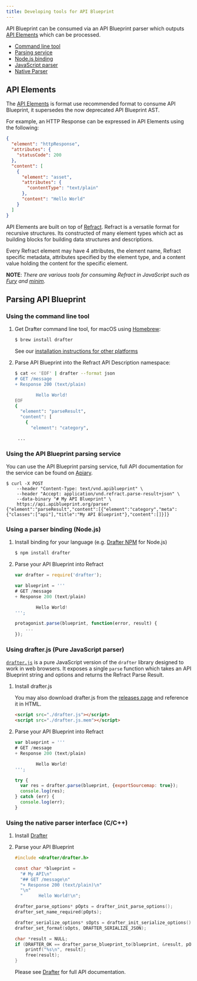 ```yaml
---
title: Developing tools for API Blueprint
---
```


API Blueprint can be consumed via an API Blueprint parser which outputs [API Elements](http://api-elements.readthedocs.org/) which can be processed.

- [Command line tool](#using-the-command-line-tool)
- [Parsing service](#using-the-api-blueprint-parsing-service)
- [Node.js binding](#using-a-parser-binding-nodejs)
- [JavaScript parser](#using-drafterjs-pure-javascript-parser)
- [Native Parser](#using-the-native-parser-interface-cc)

## API Elements

The [API Elements](http://api-elements.readthedocs.org/) is format use recommended format to consume API Blueprint, it supersedes the now deprecated API Blueprint AST. 


For example, an HTTP Response can be expressed in API Elements using the following:

```json
{
  "element": "httpResponse",
  "attributes": {
    "statusCode": 200
  },
  "content": [
    {
      "element": "asset",
      "attributes": {
        "contentType": "text/plain"
      },
      "content": "Hello World"
    }
  ]
}
```

API Elements are built on top of [Refract](https://github.com/refractproject/refract-spec). Refract is a versatile format for recursive structures. Its constructed of many element types which act as building blocks for building data structures and descriptions.

Every Refract element may have 4 attributes, the element name, Refract specific metadata, attributes specified by the element type, and a content value holding the content for the specific element.

**NOTE**: *There are various tools for consuming Refract in JavaScript such as [Fury](https://github.com/apiaryio/fury.js) and [minim](https://github.com/refractproject/minim).*

## Parsing API Blueprint

### Using the command line tool

1. Get Drafter command line tool, for macOS using [Homebrew](https://brew.sh/):

    ```sh
    $ brew install drafter
    ```

    See our [installation instructions for other platforms](https://github.com/apiaryio/drafter#installation)

2. Parse API Blueprint into the Refract API Description namespace:

    ```sh
    $ cat << 'EOF' | drafter --format json
    # GET /message
    + Response 200 (text/plain)

            Hello World!
    EOF
    {
      "element": "parseResult",
      "content": [
        {
          "element": "category",

     ...
    ```

### Using the API Blueprint parsing service

You can use the API Blueprint parsing service, full API documentation for the service can be found on [Apiary](http://docs.apiblueprintapi.apiary.io/).

```shell
$ curl -X POST
    --header "Content-Type: text/vnd.apiblueprint" \
    --header "Accept: application/vnd.refract.parse-result+json" \
    --data-binary "# My API Blueprint" \
    https://api.apiblueprint.org/parser
{"element":"parseResult","content":[{"element":"category","meta":{"classes":["api"],"title":"My API Blueprint"},"content":[]}]}
```

### Using a parser binding (Node.js)

1. Install binding for your language (e.g. [Drafter NPM](https://github.com/apiaryio/drafter-npm) for Node.js)

    ```sh
    $ npm install drafter
    ```

2. Parse your API Blueprint into Refract

    ```javascript
    var drafter = require('drafter');

    var blueprint = '''
    # GET /message
    + Response 200 (text/plain)

            Hello World!
    ''';

    protagonist.parse(blueprint, function(error, result) {
        ...
    });
    ```

### Using drafter.js (Pure JavaScript parser)

[`drafter.js`](https://github.com/apiaryio/drafter.js) is a pure JavaScript version of the `drafter` library designed to work in web browsers. It exposes a single `parse` function which takes an API Blueprint string and options and returns the Refract Parse Result.

1. Install drafter.js

    You may also download drafter.js from the [releases page](https://github.com/apiaryio/drafter.js/releases) and reference it in HTML.

    ```html
    <script src="./drafter.js"></script>
    <script src="./drafter.js.mem"></script>
    ```

2. Parse your API Blueprint into Refract

    ```javascript
    var blueprint = '''
    # GET /message
    + Response 200 (text/plain)

            Hello World!
    ''';

    try {
      var res = drafter.parse(blueprint, {exportSourcemap: true});
      console.log(res);
    } catch (err) {
      console.log(err);
    }
    ```

### Using the native parser interface (C/C++)

1. Install [Drafter](https://github.com/apiaryio/drafter)
2. Parse your API Blueprint

    ```c
    #include <drafter/drafter.h>

    const char *blueprint =
      "# My API\n"
      "## GET /message\n"
      "+ Response 200 (text/plain)\n"
      "\n"
      "      Hello World!\n";

    drafter_parse_options* pOpts = drafter_init_parse_options();
    drafter_set_name_required(pOpts);

    drafter_serialize_options* sOpts = drafter_init_serialize_options();
    drafter_set_format(sOpts, DRAFTER_SERIALIZE_JSON);

    char *result = NULL;
    if (DRAFTER_OK == drafter_parse_blueprint_to(blueprint, &result, pOpts, sOpts)) {
        printf("%s\n", result);
        free(result);
    }
    ```

    Please see [Drafter](https://github.com/apiaryio/drafter) for full API documentation.
